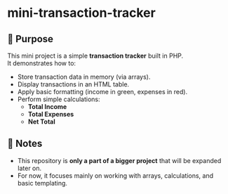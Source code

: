 # mini-transaction-tracker


## 📌 Purpose
This mini project is a simple **transaction tracker** built in PHP.  
It demonstrates how to:  
- Store transaction data in memory (via arrays).  
- Display transactions in an HTML table.  
- Apply basic formatting (income in green, expenses in red).  
- Perform simple calculations:  
  - **Total Income**  
  - **Total Expenses**  
  - **Net Total**
 
 ## 🔎 Notes
- This repository is **only a part of a bigger project** that will be expanded later on.  
- For now, it focuses mainly on working with arrays, calculations, and basic templating.  
